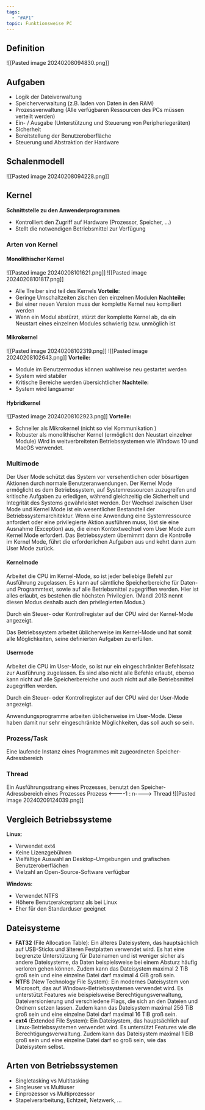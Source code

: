 ```yaml
---
tags:
  - "#AP1"
topic: Funktionsweise PC
---
```

## Definition
![[Pasted image 20240208094830.png]]
## Aufgaben
+ Logik der Dateiverwaltung 
+ Speicherverwaltung (z.B. laden von Daten in den RAM)
+ Prozessverwaltung (Alle verfügbaren Ressourcen des PCs müssen verteilt werden)
+ Ein- / Ausgabe (Unterstützung und Steuerung von Peripheriegeräten)
+ Sicherheit
+ Bereitstellung der Benutzeroberfläche
+ Steuerung und Abstraktion der Hardware

## Schalenmodell
![[Pasted image 20240208094228.png]]

## Kernel
**Schnittstelle zu den Anwenderprogrammen**
+ Kontrolliert den Zugriff auf Hardware (Prozessor, Speicher, ...)
+ Stellt die notwendigen Betriebsmittel zur Verfügung
### Arten von Kernel
#### Monolithischer Kernel
![[Pasted image 20240208101621.png]]
![[Pasted image 20240208101817.png]]
+ Alle Treiber sind teil des Kernels
**Vorteile**:
+ Geringe Umschaltzeiten zischen den einzelnen Modulen
**Nachteile:**
+ Bei einer neuen Version muss der komplette Kernel neu kompiliert werden
+ Wenn ein Modul abstürzt, stürzt der komplette Kernel ab, da ein Neustart eines einzelnen Modules schwierig bzw. unmöglich ist
#### Mikrokernel
![[Pasted image 20240208102319.png]]
![[Pasted image 20240208102643.png]]
**Vorteile:**
+ Module im Benutzermodus können wahlweise neu gestartet werden
+ System wird stabiler
+ Kritische Bereiche werden übersichtlicher
**Nachteile:**
+ System wird langsamer
#### Hybridkernel
![[Pasted image 20240208102923.png]]
**Vorteile:**
+ Schneller als Mikrokernel (nicht so viel Kommunikation )
+ Robuster als monolithischer Kernel (ermöglicht den Neustart einzelner Module)
Wird in weitverbreiteten Betriebssystemen wie Windows 10 und MacOS verwendet.

### Multimode
Der User Mode schützt das System vor versehentlichen oder bösartigen Aktionen durch normale Benutzeranwendungen. Der Kernel Mode ermöglicht es dem Betriebssystem, auf Systemressourcen zuzugreifen und kritische Aufgaben zu erledigen, während gleichzeitig die Sicherheit und Integrität des Systems gewährleistet werden.
Der Wechsel zwischen User Mode und Kernel Mode ist ein wesentlicher Bestandteil der Betriebssystemarchitektur. Wenn eine Anwendung eine Systemressource anfordert oder eine privilegierte Aktion ausführen muss, löst sie eine Ausnahme (Exception) aus, die einen Kontextwechsel vom User Mode zum Kernel Mode erfordert. Das Betriebssystem übernimmt dann die Kontrolle im Kernel Mode, führt die erforderlichen Aufgaben aus und kehrt dann zum User Mode zurück.
#### Kernelmode
Arbeitet die CPU im Kernel-Mode, so ist jeder beliebige Befehl zur Ausführung zugelassen. Es kann auf sämtliche Speicherbereiche für Daten- und Programmtext, sowie auf alle Betriebsmittel zugegriffen werden. Hier ist alles erlaubt, es bestehen die höchsten Privilegien. (Mandl 2013 nennt diesen Modus deshalb auch den privilegierten Modus.)

Durch ein Steuer- oder Kontrollregister auf der CPU wird der Kernel-Mode angezeigt.

Das Betriebssystem arbeitet üblicherweise im Kernel-Mode und hat somit alle Möglichkeiten, seine definierten Aufgaben zu erfüllen.

#### Usermode
Arbeitet die CPU im User-Mode, so ist nur ein eingeschränkter Befehlssatz zur Ausführung zugelassen. Es sind also nicht alle Befehle erlaubt, ebenso kann nicht auf alle Speicherbereiche und auch nicht auf alle Betriebsmittel zugegriffen werden.

Durch ein Steuer- oder Kontrollregister auf der CPU wird der User-Mode angezeigt.

Anwendungsprogramme arbeiten üblicherweise im User-Mode. Diese haben damit nur sehr eingeschränkte Möglichkeiten, das soll auch so sein.

### Prozess/Task
Eine laufende Instanz eines Programmes mit zugeordneten Speicher-Adressbereich 

### Thread
Ein Ausführungsstrang eines Prozesses, benutzt den Speicher-Adressbereich eines Prozesses
Prozess <----1 : n----> Thread
![[Pasted image 20240209124039.png]]

## Vergleich Betriebssysteme
**Linux**:
- Verwendet ext4
- Keine Lizenzgebühren
- Vielfältige Auswahl an Desktop-Umgebungen und grafischen Benutzeroberflächen
- Vielzahl an Open-Source-Software verfügbar

**Windows**:

- Verwendet NTFS
- Höhere Benutzerakzeptanz als bei Linux
- Eher für den Standarduser geeignet
## Dateisysteme 
- **FAT32** (File Allocation Table): Ein älteres Dateisystem, das hauptsächlich auf USB-Sticks und älteren Festplatten verwendet wird. Es hat eine begrenzte Unterstützung für Dateinamen und ist weniger sicher als andere Dateisysteme, da Daten beispielsweise bei einem Absturz häufig verloren gehen können. Zudem kann das Dateisystem maximal 2 TiB groß sein und eine einzelne Datei darf maximal 4 GiB groß sein.
- **NTFS** (New Technology File System): Ein modernes Dateisystem von Microsoft, das auf Windows-Betriebssystemen verwendet wird. Es unterstützt Features wie beispielsweise Berechtigungsverwaltung, Dateiversionierung und verschiedene Flags, die sich an den Dateien und Ordnern setzen lassen. Zudem kann das Dateisystem maximal 256 TiB groß sein und eine einzelne Datei darf maximal 16 TiB groß sein.
- **ext4** (Extended File System): Ein Dateisystem, das hauptsächlich auf Linux-Betriebssystemen verwendet wird. Es untersützt Features wie die Berechtigungsverwaltung. Zudem kann das Dateisystem maximal 1 EiB groß sein und eine einzelne Datei darf so groß sein, wie das Dateisystem selbst.
## Arten von Betriebssystemen
+ Singletasking vs Multitasking 
+ Singleuser vs Multiuser
+ Einprozessor vs Multiprozessor 
+ Stapelverarbeitung, Echtzeit, Netzwerk, ...